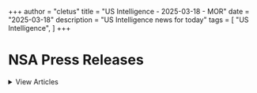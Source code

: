 +++ 
author = "cletus"
title = "US Intelligence - 2025-03-18 - MOR"
date = "2025-03-18"
description = "US Intelligence news for today"
tags = [
    "US Intelligence",
]
+++

# NSA Press Releases

<details>
<summary>View Articles</summary>
<br>

<input type='checkbox' name='article_1' value='https://www.nsa.gov/Press-Room/Press-Releases-Statements/' /> 1 - <a href='https://www.google.com/search?q=www.nsa.gov+Central+Intelligence+AgencyCentral+Intelligence+Agency' target='_blank' rel='noopener noreferrer'>Search - </a> <a href='https://12ft.io/https://www.nsa.gov/Press-Room/Press-Releases-Statements/' target='_blank' rel='noopener noreferrer'>Central Intelligence AgencyCentral Intelligence Agency</a><br>

<input type='checkbox' name='article_2' value='https://www.nsa.gov/Press-Room/Press-Releases-Statements/stories/story/dcia-welcomes-liz-lyons-as-director-of-public-affairs/' /> 2 - <a href='https://www.google.com/search?q=www.nsa.gov+DCIA+Welcomes+Liz+Lyons+as+Director+of+Public+AffairsPublished+February+18%2C+2025' target='_blank' rel='noopener noreferrer'>Search - </a> <a href='https://12ft.io/https://www.nsa.gov/Press-Room/Press-Releases-Statements/stories/story/dcia-welcomes-liz-lyons-as-director-of-public-affairs/' target='_blank' rel='noopener noreferrer'>DCIA Welcomes Liz Lyons as Director of Public AffairsPublished February 18, 2025</a><br>

<input type='checkbox' name='article_3' value='https://www.nsa.gov/Press-Room/Press-Releases-Statements/stories/story/michael-ellis-sworn-in-as-cia-deputy-director/' /> 3 - <a href='https://www.google.com/search?q=www.nsa.gov+Michael+Ellis+Sworn+in+as+CIA+Deputy+DirectorPublished+February+10%2C+2025' target='_blank' rel='noopener noreferrer'>Search - </a> <a href='https://12ft.io/https://www.nsa.gov/Press-Room/Press-Releases-Statements/stories/story/michael-ellis-sworn-in-as-cia-deputy-director/' target='_blank' rel='noopener noreferrer'>Michael Ellis Sworn in as CIA Deputy DirectorPublished February 10, 2025</a><br>

<input type='checkbox' name='article_4' value='https://www.nsa.gov/Press-Room/Press-Releases-Statements/stories/story/john-ratcliffe-sworn-in-as-cia-director/' /> 4 - <a href='https://www.google.com/search?q=www.nsa.gov+John+Ratcliffe+Sworn+in+as+CIA+DirectorPublished+January+23%2C+2025' target='_blank' rel='noopener noreferrer'>Search - </a> <a href='https://12ft.io/https://www.nsa.gov/Press-Room/Press-Releases-Statements/stories/story/john-ratcliffe-sworn-in-as-cia-director/' target='_blank' rel='noopener noreferrer'>John Ratcliffe Sworn in as CIA DirectorPublished January 23, 2025</a><br>

<input type='checkbox' name='article_5' value='https://www.nsa.gov/Press-Room/Press-Releases-Statements/stories/story/statement-by-director-burns-on-passing-of-president-carter/' /> 5 - <a href='https://www.google.com/search?q=www.nsa.gov+Statement+by+William+J.+Burns+on+Passing+of+President+Jimmy+CarterPublished+December+29%2C+2024' target='_blank' rel='noopener noreferrer'>Search - </a> <a href='https://12ft.io/https://www.nsa.gov/Press-Room/Press-Releases-Statements/stories/story/statement-by-director-burns-on-passing-of-president-carter/' target='_blank' rel='noopener noreferrer'>Statement by William J. Burns on Passing of President Jimmy CarterPublished December 29, 2024</a><br>

<input type='checkbox' name='article_6' value='https://www.nsa.gov/Press-Room/Press-Releases-Statements/stories/story/cia-posts-instructions-in-mandarin-korean-and-farsi-on-how-to-securely-contact-cia/' /> 6 - <a href='https://www.google.com/search?q=www.nsa.gov+CIA+Posts+Instructions+in+Mandarin%2C+Korean%2C+and+Farsi+on+How+to+Securely+Contact+CIAPublished+October+2%2C+2024' target='_blank' rel='noopener noreferrer'>Search - </a> <a href='https://12ft.io/https://www.nsa.gov/Press-Room/Press-Releases-Statements/stories/story/cia-posts-instructions-in-mandarin-korean-and-farsi-on-how-to-securely-contact-cia/' target='_blank' rel='noopener noreferrer'>CIA Posts Instructions in Mandarin, Korean, and Farsi on How to Securely Contact CIAPublished October 2, 2024</a><br>

<input type='checkbox' name='article_7' value='https://www.nsa.gov/Press-Room/Press-Releases-Statements/stories/story/cia-strengthening-response-to-reports-of-sexual-assault-and-sexual-harassment/' /> 7 - <a href='https://www.google.com/search?q=www.nsa.gov+CIA+Strengthening+Response+to+Reports+of+Sexual+Assault+and+Sexual+HarassmentPublished+July+2%2C+2024' target='_blank' rel='noopener noreferrer'>Search - </a> <a href='https://12ft.io/https://www.nsa.gov/Press-Room/Press-Releases-Statements/stories/story/cia-strengthening-response-to-reports-of-sexual-assault-and-sexual-harassment/' target='_blank' rel='noopener noreferrer'>CIA Strengthening Response to Reports of Sexual Assault and Sexual HarassmentPublished July 2, 2024</a><br>

<input type='checkbox' name='article_8' value='https://www.nsa.gov/Press-Room/Press-Releases-Statements/stories/story/cia-honors-fallen-officers-in-annual-ceremony-05-17-2024/' /> 8 - <a href='https://www.google.com/search?q=www.nsa.gov+CIA+Honors+Fallen+Officers+in+Annual+Ceremony+Marking+the+50th+Anniversary+of+the+Memorial+Wall%C3%A2%C2%80%C2%99s+DedicationPublished+May+17%2C+2024' target='_blank' rel='noopener noreferrer'>Search - </a> <a href='https://12ft.io/https://www.nsa.gov/Press-Room/Press-Releases-Statements/stories/story/cia-honors-fallen-officers-in-annual-ceremony-05-17-2024/' target='_blank' rel='noopener noreferrer'>CIA Honors Fallen Officers in Annual Ceremony Marking the 50th Anniversary of the Memorial Wallâs DedicationPublished May 17, 2024</a><br>

<input type='checkbox' name='article_9' value='https://www.nsa.gov/Press-Room/Press-Releases-Statements/stories/story/ic-osint-strategy-rollout/' /> 9 - <a href='https://www.google.com/search?q=www.nsa.gov+IC+OSINT+Strategy+RolloutPublished+March+8%2C+2024' target='_blank' rel='noopener noreferrer'>Search - </a> <a href='https://12ft.io/https://www.nsa.gov/Press-Room/Press-Releases-Statements/stories/story/ic-osint-strategy-rollout/' target='_blank' rel='noopener noreferrer'>IC OSINT Strategy RolloutPublished March 8, 2024</a><br>

<input type='checkbox' name='article_10' value='https://www.nsa.gov/Press-Room/Press-Releases-Statements/stories/story/cia-showcases-tech-business-and-career-opportunities-at-sxsw/' /> 10 - <a href='https://www.google.com/search?q=www.nsa.gov+CIA+Showcases+Tech%2C+Business%2C+and+Career+Opportunities+at+SXSWPublished+March+7%2C+2024' target='_blank' rel='noopener noreferrer'>Search - </a> <a href='https://12ft.io/https://www.nsa.gov/Press-Room/Press-Releases-Statements/stories/story/cia-showcases-tech-business-and-career-opportunities-at-sxsw/' target='_blank' rel='noopener noreferrer'>CIA Showcases Tech, Business, and Career Opportunities at SXSWPublished March 7, 2024</a><br>

<input type='checkbox' name='article_11' value='https://www.nsa.gov/Press-Room/Press-Releases-Statements/stories/story/cia-names-juliane-gallina-as-deputy-director-for-digital-innovation/' /> 11 - <a href='https://www.google.com/search?q=www.nsa.gov+CIA+Names+Juliane+Gallina+as+Deputy+Director+for+Digital+InnovationPublished+February+7%2C+2024' target='_blank' rel='noopener noreferrer'>Search - </a> <a href='https://12ft.io/https://www.nsa.gov/Press-Room/Press-Releases-Statements/stories/story/cia-names-juliane-gallina-as-deputy-director-for-digital-innovation/' target='_blank' rel='noopener noreferrer'>CIA Names Juliane Gallina as Deputy Director for Digital InnovationPublished February 7, 2024</a><br>

<input type='checkbox' name='article_12' value='https://www.nsa.gov/Press-Room/Press-Releases-Statements/stories/story/statement-by-william-j-burns-on-the-passing-of-senator-dianne-feinstein/' /> 12 - <a href='https://www.google.com/search?q=www.nsa.gov+Statement+by+William+J.+Burns+on+the+Passing+of+Senator+Dianne+FeinsteinPublished+September+29%2C+2023' target='_blank' rel='noopener noreferrer'>Search - </a> <a href='https://12ft.io/https://www.nsa.gov/Press-Room/Press-Releases-Statements/stories/story/statement-by-william-j-burns-on-the-passing-of-senator-dianne-feinstein/' target='_blank' rel='noopener noreferrer'>Statement by William J. Burns on the Passing of Senator Dianne FeinsteinPublished September 29, 2023</a><br>

<input type='checkbox' name='article_13' value='https://www.nsa.gov/Press-Room/Press-Releases-Statements/stories/story/statement-by-cia-director-william-j-burns-on-invitation-to-join-cabinet/' /> 13 - <a href='https://www.google.com/search?q=www.nsa.gov+Statement+By+CIA+Director+William+J.+Burns+on+Invitation+to+Join+CabinetPublished+July+21%2C+2023' target='_blank' rel='noopener noreferrer'>Search - </a> <a href='https://12ft.io/https://www.nsa.gov/Press-Room/Press-Releases-Statements/stories/story/statement-by-cia-director-william-j-burns-on-invitation-to-join-cabinet/' target='_blank' rel='noopener noreferrer'>Statement By CIA Director William J. Burns on Invitation to Join CabinetPublished July 21, 2023</a><br>

<input type='checkbox' name='article_14' value='https://www.nsa.gov/Press-Room/Press-Releases-Statements/resources/csi/' /> 14 - <a href='https://www.google.com/search?q=www.nsa.gov+Center+for+the+Study+of+Intelligence+%28CSI%29' target='_blank' rel='noopener noreferrer'>Search - </a> <a href='https://12ft.io/https://www.nsa.gov/Press-Room/Press-Releases-Statements/resources/csi/' target='_blank' rel='noopener noreferrer'>Center for the Study of Intelligence (CSI)</a><br>

<input type='checkbox' name='article_15' value='https://www.nsa.gov/Press-Room/Press-Releases-Statements/identify-and-arrest/287g' /> 15 - <a href='https://www.google.com/search?q=www.nsa.gov+Immigration+Authority+Delegation+Program+287%28g%29' target='_blank' rel='noopener noreferrer'>Search - </a> <a href='https://12ft.io/https://www.nsa.gov/Press-Room/Press-Releases-Statements/identify-and-arrest/287g' target='_blank' rel='noopener noreferrer'>Immigration Authority Delegation Program 287(g)</a><br>

<input type='checkbox' name='article_16' value='https://www.nsa.gov/Press-Room/Press-Releases-Statements/check-in' /> 16 - <a href='https://www.google.com/search?q=www.nsa.gov+Learn+more+abouthow+to+check+inwith+a+localICE+office' target='_blank' rel='noopener noreferrer'>Search - </a> <a href='https://12ft.io/https://www.nsa.gov/Press-Room/Press-Releases-Statements/check-in' target='_blank' rel='noopener noreferrer'>Learn more abouthow to check inwith a localICE office</a><br>

<input type='checkbox' name='article_17' value='https://www.nsa.gov/Press-Room/Press-Releases-Statements/about-ice/hsi/priorities/upholding-fairness-in-global-trade' /> 17 - <a href='https://www.google.com/search?q=www.nsa.gov+Upholding+Fairness+in+Global+Trade' target='_blank' rel='noopener noreferrer'>Search - </a> <a href='https://12ft.io/https://www.nsa.gov/Press-Room/Press-Releases-Statements/about-ice/hsi/priorities/upholding-fairness-in-global-trade' target='_blank' rel='noopener noreferrer'>Upholding Fairness in Global Trade</a><br>

<input type='checkbox' name='article_18' value='https://www.nsa.gov/Press-Room/Press-Releases-Statements/news/releases/ice-removes-mexican-fugitive-wanted-homicide' /> 18 - <a href='https://www.google.com/search?q=www.nsa.gov+ICE+removes+Mexican+fugitive+wanted+for+homicide' target='_blank' rel='noopener noreferrer'>Search - </a> <a href='https://12ft.io/https://www.nsa.gov/Press-Room/Press-Releases-Statements/news/releases/ice-removes-mexican-fugitive-wanted-homicide' target='_blank' rel='noopener noreferrer'>ICE removes Mexican fugitive wanted for homicide</a><br>

<input type='checkbox' name='article_19' value='https://www.nsa.gov/Press-Room/Press-Releases-Statements/news/releases/ice-newark-arrests-brazilian-national-wanted-overseas-serve-time-drug-charges' /> 19 - <a href='https://www.google.com/search?q=www.nsa.gov+ICE+Newark+arrests+Brazilian+national+wanted+overseas+to+serve+time+for+drug+charges' target='_blank' rel='noopener noreferrer'>Search - </a> <a href='https://12ft.io/https://www.nsa.gov/Press-Room/Press-Releases-Statements/news/releases/ice-newark-arrests-brazilian-national-wanted-overseas-serve-time-drug-charges' target='_blank' rel='noopener noreferrer'>ICE Newark arrests Brazilian national wanted overseas to serve time for drug charges</a><br>

<input type='checkbox' name='article_20' value='https://www.nsa.gov/Press-Room/Press-Releases-Statements/news/releases/ice-worksite-enforcement-operation-results-multiple-arrests-louisiana' /> 20 - <a href='https://www.google.com/search?q=www.nsa.gov+ICE+worksite+enforcement+operation+results+in+multiple+arrests+in+Louisiana' target='_blank' rel='noopener noreferrer'>Search - </a> <a href='https://12ft.io/https://www.nsa.gov/Press-Room/Press-Releases-Statements/news/releases/ice-worksite-enforcement-operation-results-multiple-arrests-louisiana' target='_blank' rel='noopener noreferrer'>ICE worksite enforcement operation results in multiple arrests in Louisiana</a><br>

<input type='checkbox' name='article_21' value='https://www.nsa.gov/Press-Room/Press-Releases-Statements/news/releases/ice-newark-law-enforcement-partners-arrest-illegal-alien-arrest-warrants' /> 21 - <a href='https://www.google.com/search?q=www.nsa.gov+ICE+Newark%2C+law+enforcement+partners+arrest+illegal+alien+with+arrest+warrants' target='_blank' rel='noopener noreferrer'>Search - </a> <a href='https://12ft.io/https://www.nsa.gov/Press-Room/Press-Releases-Statements/news/releases/ice-newark-law-enforcement-partners-arrest-illegal-alien-arrest-warrants' target='_blank' rel='noopener noreferrer'>ICE Newark, law enforcement partners arrest illegal alien with arrest warrants</a><br>

<input type='checkbox' name='article_22' value='https://www.nsa.gov/Press-Room/Press-Releases-Statements/news/releases/ice-cincinnati-arrests-bhutanese-national-sex-crime-conviction' /> 22 - <a href='https://www.google.com/search?q=www.nsa.gov+ICE+Cincinnati+arrests+Bhutanese+national+with+sex+crime+conviction' target='_blank' rel='noopener noreferrer'>Search - </a> <a href='https://12ft.io/https://www.nsa.gov/Press-Room/Press-Releases-Statements/news/releases/ice-cincinnati-arrests-bhutanese-national-sex-crime-conviction' target='_blank' rel='noopener noreferrer'>ICE Cincinnati arrests Bhutanese national with sex crime conviction</a><br>

<input type='checkbox' name='article_23' value='https://www.nsa.gov/Press-Room/Press-Releases-Statements/news/releases/4-time-removed-twice-convicted-criminal-alien-sentenced-1-year-illegal-reentry' /> 23 - <a href='https://www.google.com/search?q=www.nsa.gov+4-time+removed%2C+twice+convicted+criminal+alien+sentenced+to+1%2B+year+for+illegal+reentry' target='_blank' rel='noopener noreferrer'>Search - </a> <a href='https://12ft.io/https://www.nsa.gov/Press-Room/Press-Releases-Statements/news/releases/4-time-removed-twice-convicted-criminal-alien-sentenced-1-year-illegal-reentry' target='_blank' rel='noopener noreferrer'>4-time removed, twice convicted criminal alien sentenced to 1+ year for illegal reentry</a><br>

<input type='checkbox' name='article_24' value='https://www.nsa.gov/Press-Room/Press-Releases-Statements/news/releases/ice-newark-arrests-illegal-alien-new-jersey-prior-conviction-vehicular-homicide' /> 24 - <a href='https://www.google.com/search?q=www.nsa.gov+ICE+Newark+arrests+illegal+alien+in+New+Jersey+with+prior+conviction+of+vehicular+homicide+for+illegal+reentry' target='_blank' rel='noopener noreferrer'>Search - </a> <a href='https://12ft.io/https://www.nsa.gov/Press-Room/Press-Releases-Statements/news/releases/ice-newark-arrests-illegal-alien-new-jersey-prior-conviction-vehicular-homicide' target='_blank' rel='noopener noreferrer'>ICE Newark arrests illegal alien in New Jersey with prior conviction of vehicular homicide for illegal reentry</a><br>

<input type='checkbox' name='article_25' value='https://www.nsa.gov/Press-Room/Press-Releases-Statements/news/releases/ice-boston-arrests-turkish-alien-charged-raping-massachusetts-resident' /> 25 - <a href='https://www.google.com/search?q=www.nsa.gov+ICE+Boston+arrests+Turkish+alien+charged+with+raping+Massachusetts+resident' target='_blank' rel='noopener noreferrer'>Search - </a> <a href='https://12ft.io/https://www.nsa.gov/Press-Room/Press-Releases-Statements/news/releases/ice-boston-arrests-turkish-alien-charged-raping-massachusetts-resident' target='_blank' rel='noopener noreferrer'>ICE Boston arrests Turkish alien charged with raping Massachusetts resident</a><br>

<input type='checkbox' name='article_26' value='https://www.nsa.gov/Press-Room/Press-Releases-Statements/news/releases/ice-houston-deports-8-time-removed-criminal-alien-convicted-kidnapping-mexico' /> 26 - <a href='https://www.google.com/search?q=www.nsa.gov+ICE+Houston+deports+8-time+removed+criminal+alien+convicted+of+kidnapping+to+Mexico' target='_blank' rel='noopener noreferrer'>Search - </a> <a href='https://12ft.io/https://www.nsa.gov/Press-Room/Press-Releases-Statements/news/releases/ice-houston-deports-8-time-removed-criminal-alien-convicted-kidnapping-mexico' target='_blank' rel='noopener noreferrer'>ICE Houston deports 8-time removed criminal alien convicted of kidnapping to Mexico</a><br>

<input type='checkbox' name='article_27' value='https://www.nsa.gov/Press-Room/Press-Releases-Statements/news/releases/ice-arrests-former-cuban-intelligence-officer-allegedly-obtaining-legal-status' /> 27 - <a href='https://www.google.com/search?q=www.nsa.gov+ICE+arrests+former+Cuban+intelligence+officer+for+allegedly+obtaining+legal+status+through+fraudulent+means' target='_blank' rel='noopener noreferrer'>Search - </a> <a href='https://12ft.io/https://www.nsa.gov/Press-Room/Press-Releases-Statements/news/releases/ice-arrests-former-cuban-intelligence-officer-allegedly-obtaining-legal-status' target='_blank' rel='noopener noreferrer'>ICE arrests former Cuban intelligence officer for allegedly obtaining legal status through fraudulent means</a><br>

<input type='checkbox' name='article_28' value='https://www.nsa.gov/Press-Room/Press-Releases-Statements/news/releases/ice-houston-deports-6-time-removed-criminal-alien-mexico-6-convictions-dwi-6-theft' /> 28 - <a href='https://www.google.com/search?q=www.nsa.gov+ICE+Houston+deports+6-time+removed+criminal+alien+to+Mexico+with+6+convictions+for+DWI%2C+6+for+theft' target='_blank' rel='noopener noreferrer'>Search - </a> <a href='https://12ft.io/https://www.nsa.gov/Press-Room/Press-Releases-Statements/news/releases/ice-houston-deports-6-time-removed-criminal-alien-mexico-6-convictions-dwi-6-theft' target='_blank' rel='noopener noreferrer'>ICE Houston deports 6-time removed criminal alien to Mexico with 6 convictions for DWI, 6 for theft</a><br>

<input type='checkbox' name='article_29' value='https://www.nsa.gov/Press-Room/Press-Releases-Statements/news/releases/child-exploitation-task-force-seizes-10-million-images-videos-second-year-sends-stern' /> 29 - <a href='https://www.google.com/search?q=www.nsa.gov+Child+exploitation+task+force+seizes+10%2B+million+images%2C+videos+in+second+year%2C+sends+stern+warning+to+predators' target='_blank' rel='noopener noreferrer'>Search - </a> <a href='https://12ft.io/https://www.nsa.gov/Press-Room/Press-Releases-Statements/news/releases/child-exploitation-task-force-seizes-10-million-images-videos-second-year-sends-stern' target='_blank' rel='noopener noreferrer'>Child exploitation task force seizes 10+ million images, videos in second year, sends stern warning to predators</a><br>

<input type='checkbox' name='article_30' value='https://www.nsa.gov/Press-Room/Press-Releases-Statements/news/releases/ice-law-enforcement-partners-arrest-more-200-alien-offenders-during-enhanced-gang' /> 30 - <a href='https://www.google.com/search?q=www.nsa.gov+ICE%2C+law+enforcement+partners+arrest+more+than+200+alien+offenders+during+enhanced+gang+operation+in+Northern+Virginia' target='_blank' rel='noopener noreferrer'>Search - </a> <a href='https://12ft.io/https://www.nsa.gov/Press-Room/Press-Releases-Statements/news/releases/ice-law-enforcement-partners-arrest-more-200-alien-offenders-during-enhanced-gang' target='_blank' rel='noopener noreferrer'>ICE, law enforcement partners arrest more than 200 alien offenders during enhanced gang operation in Northern Virginia</a><br>

<input type='checkbox' name='article_31' value='https://www.nsa.gov/Press-Room/Press-Releases-Statements/news/releases/ice-arrests-illegal-alien-previous-drug-trafficking-conviction' /> 31 - <a href='https://www.google.com/search?q=www.nsa.gov+ICE+arrests+illegal+alien+with+previous+drug+trafficking+conviction' target='_blank' rel='noopener noreferrer'>Search - </a> <a href='https://12ft.io/https://www.nsa.gov/Press-Room/Press-Releases-Statements/news/releases/ice-arrests-illegal-alien-previous-drug-trafficking-conviction' target='_blank' rel='noopener noreferrer'>ICE arrests illegal alien with previous drug trafficking conviction</a><br>

<input type='checkbox' name='article_32' value='https://www.nsa.gov/Press-Room/Press-Releases-Statements/news/releases/ice-boston-arrests-illegal-guatemalan-alien-charged-aggravated-rape-massachusetts' /> 32 - <a href='https://www.google.com/search?q=www.nsa.gov+ICE+Boston+arrests+illegal+Guatemalan+alien+charged+with+aggravated+rape+of+Massachusetts+child' target='_blank' rel='noopener noreferrer'>Search - </a> <a href='https://12ft.io/https://www.nsa.gov/Press-Room/Press-Releases-Statements/news/releases/ice-boston-arrests-illegal-guatemalan-alien-charged-aggravated-rape-massachusetts' target='_blank' rel='noopener noreferrer'>ICE Boston arrests illegal Guatemalan alien charged with aggravated rape of Massachusetts child</a><br>

<input type='checkbox' name='article_33' value='https://www.nsa.gov/Press-Room/Press-Releases-Statements/news/releases/ice-boston-arrests-fugitive-alien-wanted-brazil-illegal-firearm-threatening-crimes' /> 33 - <a href='https://www.google.com/search?q=www.nsa.gov+ICE+Boston+arrests+fugitive+alien+wanted+in+Brazil+for+illegal+firearm%2C+threatening+crimes' target='_blank' rel='noopener noreferrer'>Search - </a> <a href='https://12ft.io/https://www.nsa.gov/Press-Room/Press-Releases-Statements/news/releases/ice-boston-arrests-fugitive-alien-wanted-brazil-illegal-firearm-threatening-crimes' target='_blank' rel='noopener noreferrer'>ICE Boston arrests fugitive alien wanted in Brazil for illegal firearm, threatening crimes</a><br>

<input type='checkbox' name='article_34' value='https://www.nsa.gov/Press-Room/Press-Releases-Statements/news/releases/repeat-child-predator-sentenced-25-years-possessing-distributing-child-sexual-abuse' /> 34 - <a href='https://www.google.com/search?q=www.nsa.gov+Repeat+child+predator+sentenced+to+25+years+for+possessing%2C+distributing+child+sexual+abuse+materials+following+ICE+investigation' target='_blank' rel='noopener noreferrer'>Search - </a> <a href='https://12ft.io/https://www.nsa.gov/Press-Room/Press-Releases-Statements/news/releases/repeat-child-predator-sentenced-25-years-possessing-distributing-child-sexual-abuse' target='_blank' rel='noopener noreferrer'>Repeat child predator sentenced to 25 years for possessing, distributing child sexual abuse materials following ICE investigation</a><br>

<input type='checkbox' name='article_35' value='https://www.nsa.gov/Press-Room/Press-Releases-Statements/news/releases/ice-removes-convicted-drug-trafficker-pakistan' /> 35 - <a href='https://www.google.com/search?q=www.nsa.gov+ICE+removes+convicted+drug+trafficker+to+Pakistan' target='_blank' rel='noopener noreferrer'>Search - </a> <a href='https://12ft.io/https://www.nsa.gov/Press-Room/Press-Releases-Statements/news/releases/ice-removes-convicted-drug-trafficker-pakistan' target='_blank' rel='noopener noreferrer'>ICE removes convicted drug trafficker to Pakistan</a><br>

<input type='checkbox' name='article_36' value='https://www.nsa.gov/Press-Room/Press-Releases-Statements/news/releases/ice-investigation-nets-2-sentences-mens-roles-operating-fentanyl-drug-mill' /> 36 - <a href='https://www.google.com/search?q=www.nsa.gov+ICE+investigation+nets+2+sentences+for+men%E2%80%99s+roles+in+operating+fentanyl+drug+mill' target='_blank' rel='noopener noreferrer'>Search - </a> <a href='https://12ft.io/https://www.nsa.gov/Press-Room/Press-Releases-Statements/news/releases/ice-investigation-nets-2-sentences-mens-roles-operating-fentanyl-drug-mill' target='_blank' rel='noopener noreferrer'>ICE investigation nets 2 sentences for men’s roles in operating fentanyl drug mill</a><br>

<input type='checkbox' name='article_37' value='https://www.nsa.gov/Press-Room/Press-Releases-Statements/news/releases/federal-grand-jury-indicts-new-jersey-firearms-trafficker-following-ice-investigation' /> 37 - <a href='https://www.google.com/search?q=www.nsa.gov+Federal+grand+jury+indicts+New+Jersey+firearms+trafficker+following+ICE+investigation' target='_blank' rel='noopener noreferrer'>Search - </a> <a href='https://12ft.io/https://www.nsa.gov/Press-Room/Press-Releases-Statements/news/releases/federal-grand-jury-indicts-new-jersey-firearms-trafficker-following-ice-investigation' target='_blank' rel='noopener noreferrer'>Federal grand jury indicts New Jersey firearms trafficker following ICE investigation</a><br>

<input type='checkbox' name='article_38' value='https://www.nsa.gov/Press-Room/Press-Releases-Statements/news/releases/ice-new-mexico-officers-arrest-48-illegal-aliens-20-whom-have-criminal-charges-or' /> 38 - <a href='https://www.google.com/search?q=www.nsa.gov+ICE+New+Mexico+officers+arrest+48+illegal+aliens%2C+20+of+whom+have+criminal+charges+or+convictions' target='_blank' rel='noopener noreferrer'>Search - </a> <a href='https://12ft.io/https://www.nsa.gov/Press-Room/Press-Releases-Statements/news/releases/ice-new-mexico-officers-arrest-48-illegal-aliens-20-whom-have-criminal-charges-or' target='_blank' rel='noopener noreferrer'>ICE New Mexico officers arrest 48 illegal aliens, 20 of whom have criminal charges or convictions</a><br>

<input type='checkbox' name='article_39' value='https://www.nsa.gov/Press-Room/Press-Releases-Statements/news/releases/ice-washington-dc-arrests-illegal-salvadoran-national-convicted-assault-virginia' /> 39 - <a href='https://www.google.com/search?q=www.nsa.gov+ICE+Washington%2C+D.C.+arrests+illegal+Salvadoran+national+convicted+of+assault+in+Virginia' target='_blank' rel='noopener noreferrer'>Search - </a> <a href='https://12ft.io/https://www.nsa.gov/Press-Room/Press-Releases-Statements/news/releases/ice-washington-dc-arrests-illegal-salvadoran-national-convicted-assault-virginia' target='_blank' rel='noopener noreferrer'>ICE Washington, D.C. arrests illegal Salvadoran national convicted of assault in Virginia</a><br>

<input type='checkbox' name='article_40' value='https://www.nsa.gov/Press-Room/Press-Releases-Statements/news/releases/public-service-announcement-victim-identification-new-hampshire-gift-card-scheme' /> 40 - <a href='https://www.google.com/search?q=www.nsa.gov+Public+Service+Announcement%3A+Victim+identification+in+New+Hampshire+gift+card+scheme' target='_blank' rel='noopener noreferrer'>Search - </a> <a href='https://12ft.io/https://www.nsa.gov/Press-Room/Press-Releases-Statements/news/releases/public-service-announcement-victim-identification-new-hampshire-gift-card-scheme' target='_blank' rel='noopener noreferrer'>Public Service Announcement: Victim identification in New Hampshire gift card scheme</a><br>

<input type='checkbox' name='article_41' value='https://www.nsa.gov/Press-Room/Press-Releases-Statements/news/releases/ice-san-diego-arrests-violent-criminal-illegal-alien-convicted-attempted-murder-after' /> 41 - <a href='https://www.google.com/search?q=www.nsa.gov+ICE+San+Diego+arrests+violent+criminal+illegal+alien+convicted+of+attempted+murder+after+reentering+the+US+over+7+times' target='_blank' rel='noopener noreferrer'>Search - </a> <a href='https://12ft.io/https://www.nsa.gov/Press-Room/Press-Releases-Statements/news/releases/ice-san-diego-arrests-violent-criminal-illegal-alien-convicted-attempted-murder-after' target='_blank' rel='noopener noreferrer'>ICE San Diego arrests violent criminal illegal alien convicted of attempted murder after reentering the US over 7 times</a><br>

<input type='checkbox' name='article_42' value='https://www.nsa.gov/Press-Room/Press-Releases-Statements/news/releases/ice-law-enforcement-partners-apprehend-previously-deported-fugitive-alien-wanted' /> 42 - <a href='https://www.google.com/search?q=www.nsa.gov+ICE%2C+law+enforcement+partners+apprehend+previously+deported+fugitive+alien+wanted+for+vehicular+homicide' target='_blank' rel='noopener noreferrer'>Search - </a> <a href='https://12ft.io/https://www.nsa.gov/Press-Room/Press-Releases-Statements/news/releases/ice-law-enforcement-partners-apprehend-previously-deported-fugitive-alien-wanted' target='_blank' rel='noopener noreferrer'>ICE, law enforcement partners apprehend previously deported fugitive alien wanted for vehicular homicide</a><br>

<input type='checkbox' name='article_43' value='https://www.nsa.gov/Press-Room/Press-Releases-Statements/multimedia#useGuide' /> 43 - <a href='https://www.google.com/search?q=www.nsa.gov+Information+on+Photo%2C+Video+and+Audio+Use+Guidelines' target='_blank' rel='noopener noreferrer'>Search - </a> <a href='https://12ft.io/https://www.nsa.gov/Press-Room/Press-Releases-Statements/multimedia#useGuide' target='_blank' rel='noopener noreferrer'>Information on Photo, Video and Audio Use Guidelines</a><br>

<input type='checkbox' name='article_44' value='https://www.nsa.gov/Press-Room/Press-Releases-Statements/arson/advanced-fire-and-arson-training-complex' /> 44 - <a href='https://www.google.com/search?q=www.nsa.gov+Certified+fire+and+arson+training' target='_blank' rel='noopener noreferrer'>Search - </a> <a href='https://12ft.io/https://www.nsa.gov/Press-Room/Press-Releases-Statements/arson/advanced-fire-and-arson-training-complex' target='_blank' rel='noopener noreferrer'>Certified fire and arson training</a><br>

<input type='checkbox' name='article_45' value='https://www.nsa.gov/Press-Room/Press-Releases-Statements/alcohol-tobacco/prevent-all-cigarette-trafficking-pact-act' /> 45 - <a href='https://www.google.com/search?q=www.nsa.gov+Prevent+all+cigarette+trafficking+%28PACT%29+act' target='_blank' rel='noopener noreferrer'>Search - </a> <a href='https://12ft.io/https://www.nsa.gov/Press-Room/Press-Releases-Statements/alcohol-tobacco/prevent-all-cigarette-trafficking-pact-act' target='_blank' rel='noopener noreferrer'>Prevent all cigarette trafficking (PACT) act</a><br>

<input type='checkbox' name='article_46' value='https://www.nsa.gov/Press-Room/Press-Releases-Statements/alcohol-tobacco/prevent-all-cigarette-trafficking-pact-act/tobacco-sellers-reporting-shipping-and-tax-compliance-requirements' /> 46 - <a href='https://www.google.com/search?q=www.nsa.gov+Reporting%2C+shipping+and+tax+compliance+requirements' target='_blank' rel='noopener noreferrer'>Search - </a> <a href='https://12ft.io/https://www.nsa.gov/Press-Room/Press-Releases-Statements/alcohol-tobacco/prevent-all-cigarette-trafficking-pact-act/tobacco-sellers-reporting-shipping-and-tax-compliance-requirements' target='_blank' rel='noopener noreferrer'>Reporting, shipping and tax compliance requirements</a><br>

<input type='checkbox' name='article_47' value='https://www.nsa.gov/Press-Room/Press-Releases-Statements/alcohol-tobacco/contraband-cigarette-trafficking-act' /> 47 - <a href='https://www.google.com/search?q=www.nsa.gov+Contraband+Cigarette+Trafficking+Act+%28CCTA%29' target='_blank' rel='noopener noreferrer'>Search - </a> <a href='https://12ft.io/https://www.nsa.gov/Press-Room/Press-Releases-Statements/alcohol-tobacco/contraband-cigarette-trafficking-act' target='_blank' rel='noopener noreferrer'>Contraband Cigarette Trafficking Act (CCTA)</a><br>

<input type='checkbox' name='article_48' value='https://www.nsa.gov/Press-Room/Press-Releases-Statements/alcohol-tobacco/contraband-cigarette-trafficking-act/contraband-cigarette-trafficking-act-ccta-reporting-compliance-and-tax-requirements' /> 48 - <a href='https://www.google.com/search?q=www.nsa.gov+CCTA+Reporting%2C+Compliance+and+Tax+Requirements' target='_blank' rel='noopener noreferrer'>Search - </a> <a href='https://12ft.io/https://www.nsa.gov/Press-Room/Press-Releases-Statements/alcohol-tobacco/contraband-cigarette-trafficking-act/contraband-cigarette-trafficking-act-ccta-reporting-compliance-and-tax-requirements' target='_blank' rel='noopener noreferrer'>CCTA Reporting, Compliance and Tax Requirements</a><br>

</details>

